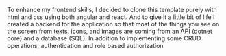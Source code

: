 To enhance my frontend skills, I decided to clone this template purely with html and css using both angular and react. And to give it a little bit of life I created a backend for the application so that most of the things you see on the screen from texts, icons, and images are coming from an API (dotnet core) and a database (SQL). In addition to implementing some CRUD operations, authentication and role based authorization
